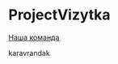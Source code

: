 ﻿# ProjectVizytka

[Наша команда](http://webui-teamx.github.io/ProjectVizytka/ "Наша команда")

karavrandak